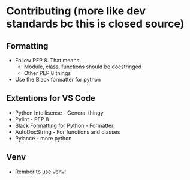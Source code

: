 # Contributing (more like dev standards bc this is closed source)

## Formatting

* Follow PEP 8. That means:
  * Module, class, functions should be docstringed
  * Other PEP 8 things
* Use the Black formatter for python

## Extentions for VS Code

* Python Intellisense - General thingy
* Pylint - PEP 8
* Black Formatting for Python - Formatter
* AutoDocString -  For functions and classes
* Pylance - more python

## Venv

* Rember to use venv!
